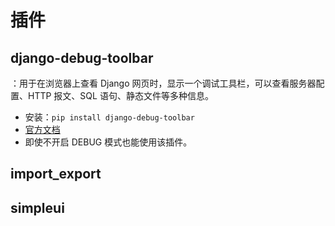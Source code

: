 # 插件

## django-debug-toolbar

：用于在浏览器上查看 Django 网页时，显示一个调试工具栏，可以查看服务器配置、HTTP 报文、SQL 语句、静态文件等多种信息。
- 安装：`pip install django-debug-toolbar`
- [官方文档](https://django-debug-toolbar.readthedocs.io/en/latest/)
- 即使不开启 DEBUG 模式也能使用该插件。

## import_export



## simpleui

